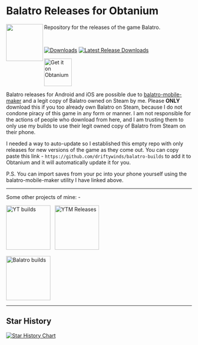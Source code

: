 # Balatro Releases for Obtanium
<img align="left" width="100" height="100" src="https://github.com/user-attachments/assets/7b02f0c8-d3a4-4fa6-8537-b3e877b6c539"> Repository for the releases of the game Balatro.

<br>

[![Downloads](https://img.shields.io/github/downloads/driftywinds/balatro-builds/total?style=for-the-badge)](https://img.shields.io/github/downloads/driftywinds/balatro-builds/total?style=for-the-badge) [![Latest Release Downloads](https://img.shields.io/github/downloads/driftywinds/balatro-builds/latest/total?style=for-the-badge)](https://img.shields.io/github/downloads/driftywinds/balatro-builds/latest/total?style=for-the-badge) 

[<img src="https://raw.githubusercontent.com/ImranR98/Obtainium/main/assets/graphics/badge_obtainium.png"
    alt="Get it on Obtanium"
    height="75">](https://github.com/driftywinds/ytm-builds/releases)

Balatro releases for Android and iOS are possible due to [balatro-mobile-maker](https://github.com/blake502/balatro-mobile-maker/) and a legit copy of Balatro owned on Steam by me. Please __**ONLY**__ download this if you too already own Balatro on Steam, because I do not condone piracy of this game in any form or manner. I am not responsible for the actions of people who download from here, and I am trusting them to only use my builds to use their legit owned copy of Balatro from Steam on their phone.

I needed a way to auto-update so I established this empty repo with only releases for new versions of the game as they come out. You can copy paste this link - `https://github.com/driftywinds/balatro-builds` to add it to Obtanium and it will automatically update it for you. 

P.S. You can import saves from your pc into your phone yourself using the balatro-mobile-maker utility I have linked above.

---

Some other projects of mine: - 

[<img src="https://stats.drifty.win/api/pin?username=driftywinds&repo=yt-builds&title_color=fff&icon_color=f9f9f9&text_color=9f9f9f&bg_color=151515"
    alt="YT builds"
    height="120">](https://github.com/driftywinds/yt-builds)
&nbsp;
[<img src="https://stats.drifty.win/api/pin?username=driftywinds&repo=ytm-builds&title_color=fff&icon_color=f9f9f9&text_color=9f9f9f&bg_color=151515"
    alt="YTM Releases"
    height="120">](https://github.com/driftywinds/ytm-builds)
&nbsp;


[<img src="https://stats.drifty.win/api/pin?username=driftywinds&repo=mixplorer-releases&title_color=fff&icon_color=f9f9f9&text_color=9f9f9f&bg_color=151515"
    alt="Balatro builds"
    height="120">](https://github.com/driftywinds/balatro-builds)

---

## Star History

[![Star History Chart](https://api.star-history.com/svg?repos=driftywinds/balatro-builds&type=Date)](https://star-history.com/#driftywinds/balatro-builds&Date)
